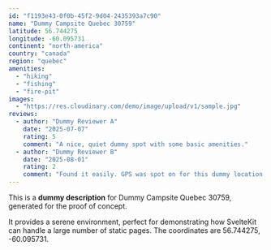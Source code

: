 ```yaml
---
id: "f1193e43-0f0b-45f2-9d04-2435393a7c90"
name: "Dummy Campsite Quebec 30759"
latitude: 56.744275
longitude: -60.095731
continent: "north-america"
country: "canada"
region: "quebec"
amenities:
  - "hiking"
  - "fishing"
  - "fire-pit"
images:
  - "https://res.cloudinary.com/demo/image/upload/v1/sample.jpg"
reviews:
  - author: "Dummy Reviewer A"
    date: "2025-07-07"
    rating: 5
    comment: "A nice, quiet dummy spot with some basic amenities."
  - author: "Dummy Reviewer B"
    date: "2025-08-01"
    rating: 2
    comment: "Found it easily. GPS was spot on for this dummy location."
---
```


This is a **dummy description** for Dummy Campsite Quebec 30759, generated for the proof of concept.

It provides a serene environment, perfect for demonstrating how SvelteKit can handle a large number of static pages. The coordinates are 56.744275, -60.095731.
